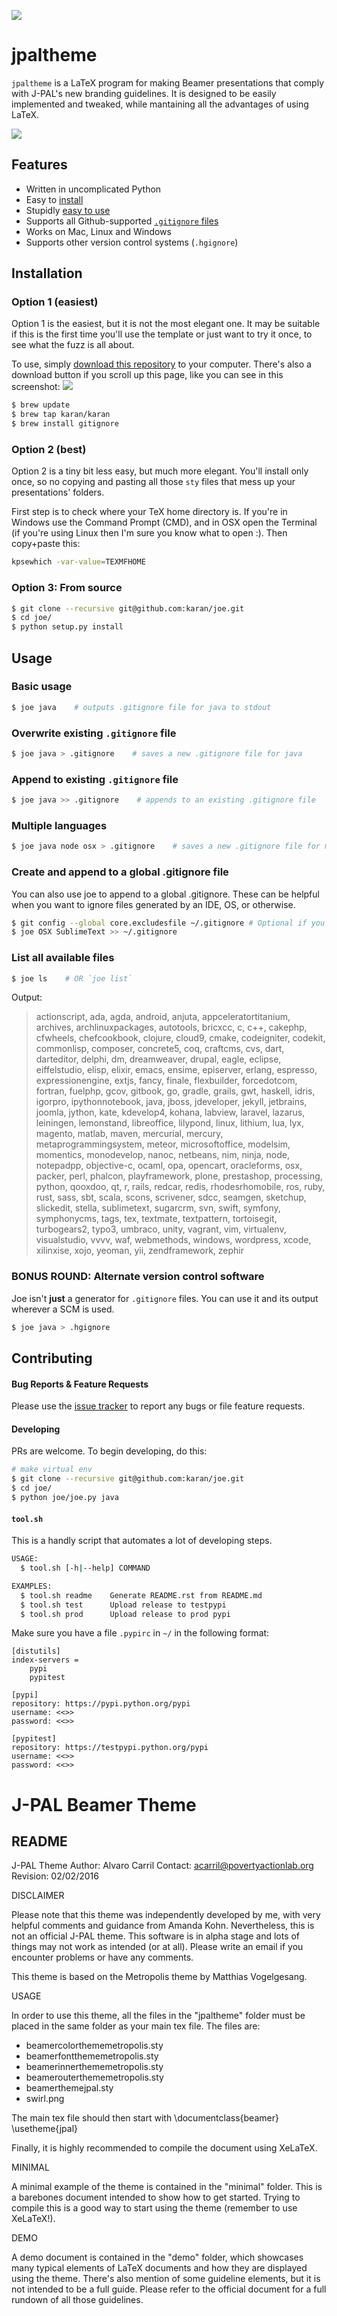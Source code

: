 ![](https://www.povertyactionlab.org/sites/all/themes/JPal/img/J-PAL_logo_main.png?1)

# jpaltheme

`jpaltheme` is a LaTeX program for making Beamer presentations that comply with J-PAL's new branding guidelines. It is designed to be easily implemented and tweaked, while mantaining all the advantages of using LaTeX.

![](http://i.imgur.com/aZxX10A.png?1)

## Features

- Written in uncomplicated Python
- Easy to [install](https://github.com/acarril/jpaltheme#installation)
- Stupidly [easy to use](https://github.com/acarril/jpaltheme#usage)
- Supports all Github-supported [`.gitignore` files](https://github.com/karan/joe#list-all-available-files)
- Works on Mac, Linux and Windows
- Supports other version control systems (`.hgignore`)

## Installation

### Option 1 (easiest)
Option 1 is the easiest, but it is not the most elegant one. It may be suitable if this is the first time you'll use the template or just want to try it once, to see what the fuzz is all about.

To use, simply [download this repository](https://github.com/acarril/jpaltheme/archive/master.zip) to your computer. There's also a download button if you scroll up this page, like you can see in this screenshot:
![](http://i.imgur.com/nsrqc0V.png)

```bash
$ brew update
$ brew tap karan/karan
$ brew install gitignore
```

### Option 2 (best)
Option 2 is a tiny bit less easy, but much more elegant. You'll install only once, so no copying and pasting all those `sty` files that mess up your presentations' folders.

First step is to check where your TeX home directory is. If you're in Windows use the Command Prompt (CMD), and in OSX open the Terminal (if you're using Linux then I'm sure you know what to open :). Then copy+paste this:

```bash
kpsewhich -var-value=TEXMFHOME
```

### Option 3: From source

```bash
$ git clone --recursive git@github.com:karan/joe.git
$ cd joe/
$ python setup.py install
```

## Usage

### Basic usage


```bash
$ joe java    # outputs .gitignore file for java to stdout
```

### Overwrite existing `.gitignore` file

```bash
$ joe java > .gitignore    # saves a new .gitignore file for java
```

### Append to existing `.gitignore` file

```bash
$ joe java >> .gitignore    # appends to an existing .gitignore file
```

### Multiple languages

```bash
$ joe java node osx > .gitignore    # saves a new .gitignore file for multiple languages
```

### Create and append to a global .gitignore file

You can also use joe to append to a global .gitignore. These can be helpful when you want to ignore files generated by an IDE, OS, or otherwise.

```bash
$ git config --global core.excludesfile ~/.gitignore # Optional if you have not yet created a global .gitignore
$ joe OSX SublimeText >> ~/.gitignore
```

### List all available files

```bash
$ joe ls    # OR `joe list`
```

Output:

> actionscript, ada, agda, android, anjuta, appceleratortitanium, archives, archlinuxpackages, autotools, bricxcc, c, c++, cakephp, cfwheels, chefcookbook, clojure, cloud9, cmake, codeigniter, codekit, commonlisp, composer, concrete5, coq, craftcms, cvs, dart, darteditor, delphi, dm, dreamweaver, drupal, eagle, eclipse, eiffelstudio, elisp, elixir, emacs, ensime, episerver, erlang, espresso, expressionengine, extjs, fancy, finale, flexbuilder, forcedotcom, fortran, fuelphp, gcov, gitbook, go, gradle, grails, gwt, haskell, idris, igorpro, ipythonnotebook, java, jboss, jdeveloper, jekyll, jetbrains, joomla, jython, kate, kdevelop4, kohana, labview, laravel, lazarus, leiningen, lemonstand, libreoffice, lilypond, linux, lithium, lua, lyx, magento, matlab, maven, mercurial, mercury, metaprogrammingsystem, meteor, microsoftoffice, modelsim, momentics, monodevelop, nanoc, netbeans, nim, ninja, node, notepadpp, objective-c, ocaml, opa, opencart, oracleforms, osx, packer, perl, phalcon, playframework, plone, prestashop, processing, python, qooxdoo, qt, r, rails, redcar, redis, rhodesrhomobile, ros, ruby, rust, sass, sbt, scala, scons, scrivener, sdcc, seamgen, sketchup, slickedit, stella, sublimetext, sugarcrm, svn, swift, symfony, symphonycms, tags, tex, textmate, textpattern, tortoisegit, turbogears2, typo3, umbraco, unity, vagrant, vim, virtualenv, visualstudio, vvvv, waf, webmethods, windows, wordpress, xcode, xilinxise, xojo, yeoman, yii, zendframework, zephir

### BONUS ROUND: Alternate version control software

Joe isn't **just** a generator for `.gitignore` files. You can use it and its output wherever a SCM is used.

```bash
$ joe java > .hgignore
```

## Contributing

#### Bug Reports & Feature Requests

Please use the [issue tracker](https://github.com/karan/joe/issues) to report any bugs or file feature requests.

#### Developing

PRs are welcome. To begin developing, do this:

```bash
# make virtual env
$ git clone --recursive git@github.com:karan/joe.git
$ cd joe/
$ python joe/joe.py java
```

#### `tool.sh`

This is a handly script that automates a lot of developing steps.


```bash
USAGE:
  $ tool.sh [-h|--help] COMMAND

EXAMPLES:
  $ tool.sh readme    Generate README.rst from README.md
  $ tool.sh test      Upload release to testpypi
  $ tool.sh prod      Upload release to prod pypi
```

Make sure you have a file `.pypirc` in `~/` in the following format:

    [distutils]
    index-servers =
        pypi
        pypitest

    [pypi]
    repository: https://pypi.python.org/pypi
    username: <<>>
    password: <<>>

    [pypitest]
    repository: https://testpypi.python.org/pypi
    username: <<>>
    password: <<>>




# J-PAL Beamer Theme

## README

J-PAL Theme
Author: Alvaro Carril
Contact: acarril@povertyactionlab.org
Revision: 02/02/2016


DISCLAIMER

Please note that this theme was independently developed by me, with very helpful comments and guidance from Amanda Kohn. Nevertheless, this is not an official J-PAL theme. This software is in alpha stage and lots of things may not work as intended (or at all). Please write an email if you encounter problems or have any comments.

This theme is based on the Metropolis theme by Matthias Vogelgesang.


USAGE

In order to use this theme, all the files in the "jpaltheme" folder must be placed in the same folder as your main tex file. The files are:

- beamercolorthememetropolis.sty
- beamerfontthememetropolis.sty
- beamerinnerthememetropolis.sty
- beamerouterthememetropolis.sty
- beamerthemejpal.sty
- swirl.png

The main tex file should then start with
	\documentclass{beamer}
	\usetheme{jpal}
	
Finally, it is highly recommended to compile the document using XeLaTeX.

MINIMAL

A minimal example of the theme is contained in the "minimal" folder. This is a barebones document intended to show how to get started. Trying to compile this is a good way to start using the theme (remember to use XeLaTeX!).


DEMO

A demo document is contained in the "demo" folder, which showcases many typical elements of LaTeX documents and how they are displayed using the theme. There's also mention of some guideline elements, but it is not intended to be a full guide. Please refer to the official document for a full rundown of all those guidelines.
